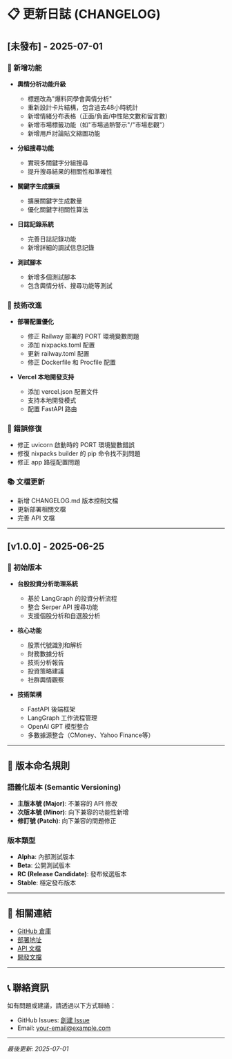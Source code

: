 # 📋 更新日誌 (CHANGELOG)

## [未發布] - 2025-07-01

### 🚀 新增功能
- **輿情分析功能升級**
  - 標題改為"爆料同學會輿情分析"
  - 重新設計卡片結構，包含過去48小時統計
  - 新增情緒分布表格（正面/負面/中性貼文數和留言數）
  - 新增市場標籤功能（如"市場過熱警示"/"市場悲觀"）
  - 新增用戶討論貼文縮圖功能

- **分組搜尋功能**
  - 實現多關鍵字分組搜尋
  - 提升搜尋結果的相關性和準確性

- **關鍵字生成擴展**
  - 擴展關鍵字生成數量
  - 優化關鍵字相關性算法

- **日誌記錄系統**
  - 完善日誌記錄功能
  - 新增詳細的調試信息記錄

- **測試腳本**
  - 新增多個測試腳本
  - 包含輿情分析、搜尋功能等測試

### 🔧 技術改進
- **部署配置優化**
  - 修正 Railway 部署的 PORT 環境變數問題
  - 添加 nixpacks.toml 配置
  - 更新 railway.toml 配置
  - 修正 Dockerfile 和 Procfile 配置

- **Vercel 本地開發支持**
  - 添加 vercel.json 配置文件
  - 支持本地開發模式
  - 配置 FastAPI 路由

### 🐛 錯誤修復
- 修正 uvicorn 啟動時的 PORT 環境變數錯誤
- 修復 nixpacks builder 的 pip 命令找不到問題
- 修正 app 路徑配置問題

### 📚 文檔更新
- 新增 CHANGELOG.md 版本控制文檔
- 更新部署相關文檔
- 完善 API 文檔

---

## [v1.0.0] - 2025-06-25

### 🚀 初始版本
- **台股投資分析助理系統**
  - 基於 LangGraph 的投資分析流程
  - 整合 Serper API 搜尋功能
  - 支援個股分析和自選股分析

- **核心功能**
  - 股票代號識別和解析
  - 財務數據分析
  - 技術分析報告
  - 投資策略建議
  - 社群輿情觀察

- **技術架構**
  - FastAPI 後端框架
  - LangGraph 工作流程管理
  - OpenAI GPT 模型整合
  - 多數據源整合（CMoney、Yahoo Finance等）

---

## 📝 版本命名規則

### 語義化版本 (Semantic Versioning)
- **主版本號 (Major)**: 不兼容的 API 修改
- **次版本號 (Minor)**: 向下兼容的功能性新增
- **修訂號 (Patch)**: 向下兼容的問題修正

### 版本類型
- **Alpha**: 內部測試版本
- **Beta**: 公開測試版本
- **RC (Release Candidate)**: 發布候選版本
- **Stable**: 穩定發布版本

---

## 🔗 相關連結

- [GitHub 倉庫](https://github.com/your-username/ai-chatbot-proxy)
- [部署地址](https://your-app.railway.app)
- [API 文檔](https://your-app.railway.app/docs)
- [開發文檔](docs/README.md)

---

## 📞 聯絡資訊

如有問題或建議，請透過以下方式聯絡：
- GitHub Issues: [創建 Issue](https://github.com/your-username/ai-chatbot-proxy/issues)
- Email: your-email@example.com

---

*最後更新: 2025-07-01* 